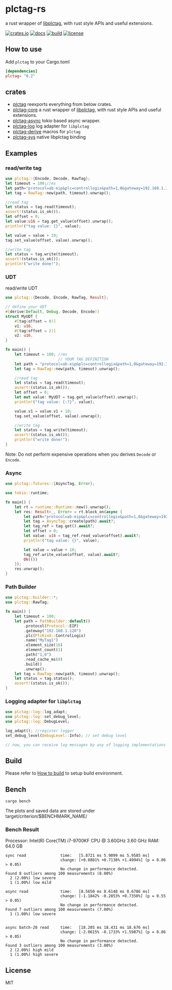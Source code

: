 # plctag-rs

a rust wrapper of [libplctag](https://github.com/libplctag/libplctag), with rust style APIs and useful extensions.

[![crates.io](https://img.shields.io/crates/v/plctag.svg)](https://crates.io/crates/plctag)
[![docs](https://docs.rs/plctag/badge.svg)](https://docs.rs/plctag)
[![build](https://github.com/joylei/plctag-rs/workflows/build/badge.svg?branch=master)](https://github.com/joylei/plctag-rs/actions?query=workflow%3A%22build%22)
[![license](https://img.shields.io/crates/l/plctag.svg)](https://github.com/joylei/plctag-rs/blob/master/LICENSE)

## How to use

Add `plctag` to your Cargo.toml

```toml
[dependencies]
plctag= "0.2"
```

## crates

- [plctag](https://crates.io/crates/plctag) reexports everything from below crates.
- [plctag-core](https://crates.io/crates/plctag-core) a rust wrapper of [libplctag](https://github.com/libplctag/libplctag), with rust style APIs and useful extensions.
- [plctag-async](https://crates.io/crates/plctag-async) tokio based async wrapper.
- [plctag-log](https://crates.io/crates/plctag-log) log adapter for `libplctag`
- [plctag-derive](https://crates.io/crates/plctag-derive) macros for `plctag`
- [plctag-sys](https://crates.io/crates/plctag-sys) native libplctag binding

## Examples

### read/write tag

```rust
use plctag::{Encode, Decode, RawTag};
let timeout = 100;//ms
let path="protocol=ab-eip&plc=controllogix&path=1,0&gateway=192.168.1.120&name=MyTag1&elem_count=1&elem_size=16";// YOUR TAG DEFINITION
let tag = RawTag::new(path, timeout).unwrap();

//read tag
let status = tag.read(timeout);
assert!(status.is_ok());
let offset = 0;
let value:u16 = tag.get_value(offset).unwrap();
println!("tag value: {}", value);

let value = value + 10;
tag.set_value(offset, value).unwrap();

//write tag
let status = tag.write(timeout);
assert!(status.is_ok());
println!("write done!");
```

### UDT

read/write UDT

```rust
use plctag::{Decode, Encode, RawTag, Result};

// define your UDT
#[derive(Default, Debug, Decode, Encode)]
struct MyUDT {
    #[tag(offset = 0)]
    v1: u16,
    #[tag(offset = 2)]
    v2: u16,
}

fn main() {
    let timeout = 100; //ms
                       // YOUR TAG DEFINITION
    let path = "protocol=ab-eip&plc=controllogix&path=1,0&gateway=192.168.1.120&name=MyTag2&elem_count=2&elem_size=16";
    let tag = RawTag::new(path, timeout).unwrap();

    //read tag
    let status = tag.read(timeout);
    assert!(status.is_ok());
    let offset = 0;
    let mut value: MyUDT = tag.get_value(offset).unwrap();
    println!("tag value: {:?}", value);

    value.v1 = value.v1 + 10;
    tag.set_value(offset, value).unwrap();

    //write tag
    let status = tag.write(timeout);
    assert!(status.is_ok());
    println!("write done!");
}
```

Note:
Do not perform expensive operations when you derives `Decode` or `Encode`.

### Async

```rust
use plctag::futures::{AsyncTag, Error};

use tokio::runtime;

fn main() {
    let rt = runtime::Runtime::new().unwrap();
    let res: Result<_, Error> = rt.block_on(async {
        let path="protocol=ab-eip&plc=controllogix&path=1,0&gateway=192.168.1.120&name=MyTag1&elem_count=1&elem_size=16"; // YOUR TAG DEFINITION
        let tag = AsyncTag::create(path).await?;
        let tag_ref = tag.get().await?;
        let offset = 0;
        let value: u16 = tag_ref.read_value(offset).await?;
        println!("tag value: {}", value);

        let value = value + 10;
        tag_ref.write_value(offset, value).await?;
        Ok(())
    });
    res.unwrap();
}

```

### Path Builder

```rust
use plctag::builder::*;
use plctag::RawTag;

fn main() {
    let timeout = 100;
    let path = PathBuilder::default()
        .protocol(Protocol::EIP)
        .gateway("192.168.1.120")
        .plc(PlcKind::ControlLogix)
        .name("MyTag1")
        .element_size(16)
        .element_count(1)
        .path("1,0")
        .read_cache_ms(0)
        .build()
        .unwrap();
    let tag = RawTag::new(path, timeout).unwrap();
    let status = tag.status();
    assert!(status.is_ok());
}

```

### Logging adapter for `libplctag`

```rust
use plctag::log::log_adapt;
use plctag::log::set_debug_level;
use plctag::log::DebugLevel;

log_adapt(); //register logger
set_debug_level(DebugLevel::Info); // set debug level

// now, you can receive log messages by any of logging implementations of crate `log`

```

## Build

Please refer to [How to build](https://github.com/Joylei/plctag-rs/tree/master/crates/sys#build) to setup build environment.

## Bench

```shell
cargo bench
```

The plots and saved data are stored under target/criterion/$BENCHMARK_NAME/

### Bench Result

Processor: Intel(R) Core(TM) i7-9700KF CPU @ 3.60GHz   3.60 GHz
RAM: 64.0 GB

```
sync read               time:   [5.8721 ms 5.9099 ms 5.9585 ms]
                        change: [+0.0881% +0.7138% +1.4994%] (p = 0.06 > 0.05)
                        No change in performance detected.
Found 8 outliers among 100 measurements (8.00%)
  2 (2.00%) low severe
  1 (1.00%) low mild

async read              time:   [8.5650 ms 8.6148 ms 8.6786 ms]
                        change: [-1.1842% -0.2853% +0.7350%] (p = 0.55 > 0.05)
                        No change in performance detected.
Found 7 outliers among 100 measurements (7.00%)
  1 (1.00%) low severe


async batch-20 read     time:   [18.205 ms 18.431 ms 18.676 ms]
                        change: [-2.0615% -0.1733% +1.5987%] (p = 0.86 > 0.05)
                        No change in performance detected.
Found 3 outliers among 100 measurements (3.00%)
  2 (2.00%) high mild
  1 (1.00%) high severe
```

## License

MIT
